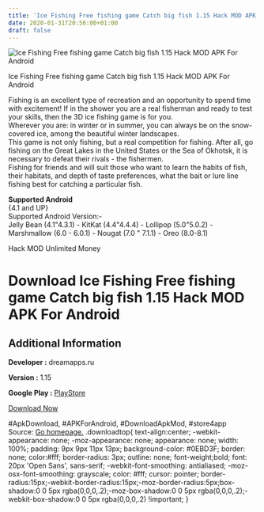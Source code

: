 ```yaml
---
title: 'Ice Fishing Free fishing game Catch big fish 1.15 Hack MOD APK For Android'
date: 2020-01-31T20:56:00+01:00
draft: false
---
```


![Ice Fishing Free fishing game Catch big fish 1.15 Hack MOD APK For Android](https://i0.wp.com/apkhome.net/wp-content/uploads/2018/07/Ice-Fishing-Free-fishing-game-Catch-big-fish-1.15.png "Ice Fishing Free fishing game Catch big fish 1.15 Hack MOD APK For Android")

  

Ice Fishing Free fishing game Catch big fish 1.15 Hack MOD APK For Android

Fishing is an excellent type of recreation and an opportunity to spend time with excitement! If in the shower you are a real fisherman and ready to test your skills, then the 3D ice fishing game is for you.  
Wherever you are: in winter or in summer, you can always be on the snow-covered ice, among the beautiful winter landscapes.  
This game is not only fishing, but a real competition for fishing. After all, go fishing on the Great Lakes in the United States or the Sea of Okhotsk, it is necessary to defeat their rivals - the fishermen.  
Fishing for friends and will suit those who want to learn the habits of fish, their habitats, and depth of taste preferences, what the bait or lure line fishing best for catching a particular fish.

**Supported Android**  
{4.1 and UP}  
Supported Android Version:-  
Jelly Bean (4.1"4.3.1) - KitKat (4.4"4.4.4) - Lollipop (5.0"5.0.2) - Marshmallow (6.0 - 6.0.1) - Nougat (7.0 " 7.1.1) - Oreo (8.0-8.1)

Hack MOD Unlimited Money

Download Ice Fishing Free fishing game Catch big fish 1.15 Hack MOD APK For Android
===================================================================================

Additional Information
----------------------

**Developer :** dreamapps.ru

**Version :** 1.15

**Google Play :** [PlayStore](https://play.google.com/store/apps/details?id=com.sit.ribalka)

  

[Download Now](https://store4app.co/post/ice-fishing-free-fishing-game-catch-big-fish-1-15-hack-mod-apk-for-android_1573670811)

  
#ApkDownload, #APKForAndroid, #DownloadApkMod, #store4app  
Source: [Go homepage.](https://store4app.co/post/ice-fishing-free-fishing-game-catch-big-fish-1-15-hack-mod-apk-for-android_1573670811) .downloadtop{ text-align:center; -webkit-appearance: none; -moz-appearance: none; appearance: none; width: 100%; padding: 9px 9px 11px 13px; background-color: #0EBD3F; border: none; color:#fff; border-radius: 3px; outline: none; font-weight;bold; font: 20px 'Open Sans', sans-serif; -webkit-font-smoothing: antialiased; -moz-osx-font-smoothing: grayscale; color: #fff; cursor: pointer; border-radius:15px;-webkit-border-radius:15px;-moz-border-radius:5px;box-shadow:0 0 5px rgba(0,0,0,.2);-moz-box-shadow:0 0 5px rgba(0,0,0,.2);-webkit-box-shadow:0 0 5px rgba(0,0,0,.2) !important; }